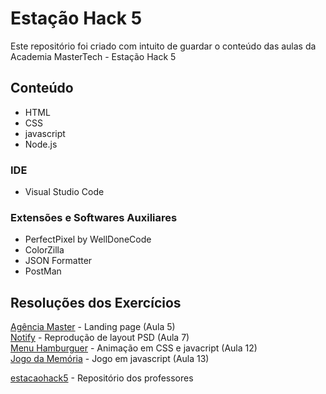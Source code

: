 ﻿# Estação Hack 5
Este repositório foi criado com intuito de guardar o conteúdo das aulas da Academia MasterTech - Estação Hack 5

## Conteúdo
* HTML
* CSS
* javascript
* Node.js

### IDE
* Visual Studio Code

### Extensões e Softwares Auxiliares
* PerfectPixel by WellDoneCode
* ColorZilla
* JSON Formatter
* PostMan

## Resoluções dos Exercícios
[Agência Master](https://github.com/eliseak/eh-agenciaMaster) - Landing page (Aula 5)  
[Notify](https://github.com/eliseak/eh-notify) - Reprodução de layout PSD (Aula 7)  
[Menu Hamburguer](https://github.com/eliseak/eh-menuHamburguer) - Animação em CSS e javacript (Aula 12)  
[Jogo da Memória](https://github.com/eliseak/eh-jogo-da-memoria) - Jogo em javascript (Aula 13)
  
[estacaohack5](https://github.com/estacaohack5) - Repositório dos professores  
